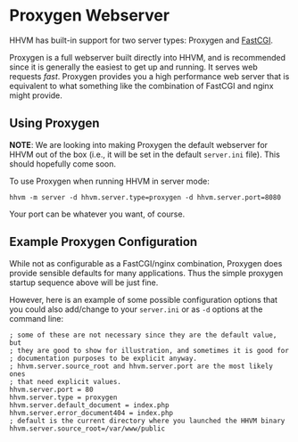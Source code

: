 # Proxygen Webserver

HHVM has built-in support for two server types: Proxygen and [FastCGI](../advanced-usage/fastcgi).

Proxygen is a full webserver built directly into HHVM, and is recommended since it is generally the easiest to get up and running. It serves web requests *fast*.  Proxygen provides you a high performance web server that is equivalent to what something like the combination of FastCGI and nginx might provide. 

## Using Proxygen

**NOTE**: We are looking into making Proxygen the default webserver for HHVM out of the box (i.e., it will be set in the default `server.ini` file). This should hopefully come soon.

To use Proxygen when running HHVM in server mode:

```
hhvm -m server -d hhvm.server.type=proxygen -d hhvm.server.port=8080
```

Your port can be whatever you want, of course.

## Example Proxygen Configuration

While not as configurable as a FastCGI/nginx combination, Proxygen does provide sensible defaults for many applications. Thus the simple proxygen startup sequence above will be just fine. 

However, here is an example of some possible configuration options that you could also add/change to your `server.ini` or as `-d` options at the command line:

```
; some of these are not necessary since they are the default value, but
; they are good to show for illustration, and sometimes it is good for
; documentation purposes to be explicit anyway.
; hhvm.server.source_root and hhvm.server.port are the most likely ones
; that need explicit values. 
hhvm.server.port = 80
hhvm.server.type = proxygen
hhvm.server.default_document = index.php
hhvm.server.error_document404 = index.php
; default is the current directory where you launched the HHVM binary 
hhvm.server.source_root=/var/www/public
```

